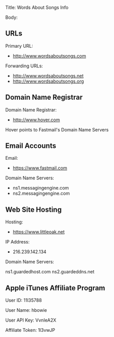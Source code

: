 Title: Words About Songs Info

Body:

## URLs

Primary URL: 

* http://www.wordsaboutsongs.com

Forwarding URLs: 

* http://www.wordsaboutsongs.net
* http://www.wordsaboutsongs.org

## Domain Name Registrar

Domain Name Registrar: 

* http://www.hover.com

Hover points to Fastmail's Domain Name Servers

## Email Accounts

Email: 

* https://www.fastmail.com

Domain Name Servers:

* ns1.messagingengine.com
* ns2.messagingengine.com

## Web Site Hosting

Hosting: 

* https://www.littleoak.net

IP Address:

* 216.239.142.134

Domain Name Servers:

ns1.guardedhost.com
ns2.guardeddns.net

## Apple iTunes Affiliate Program

User ID:	11l35788
	
User Name:	hbowie	

User API Key:	VvnIeA2X

Affiliate Token: 1l3vwJP
